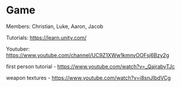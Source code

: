 # Game
Members: Christian, Luke, Aaron, Jacob

Tutorials: https://learn.unity.com/

Youtuber: https://www.youtube.com/channel/UC9Z1XWw1kmnvOOFsj6Bzy2g


first person tutorial - https://www.youtube.com/watch?v=_QajrabyTJc


weapon textures - https://www.youtube.com/watch?v=i8snJIbdVCg
